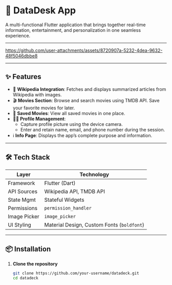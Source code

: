# 📱 DataDesk App

A multi-functional Flutter application that brings together real-time information, entertainment, and personalization in one seamless experience.

---

https://github.com/user-attachments/assets/8720907a-5232-4dea-9632-48f5046dbbe8

---

## ✨ Features

- 📰 **Wikipedia Integration**: Fetches and displays summarized articles from Wikipedia with images.
- 🎬 **Movies Section**: Browse and search movies using TMDB API. Save your favorite movies for later.
- 💾 **Saved Movies**: View all saved movies in one place.
- 🧑‍💼 **Profile Management**:
  - Capture profile picture using the device camera.
  - Enter and retain name, email, and phone number during the session.
- ℹ️ **Info Page**: Displays the app’s complete purpose and information.

---

## 🛠 Tech Stack

| Layer        | Technology       |
|--------------|------------------|
| Framework    | Flutter (Dart)   |
| API Sources  | Wikipedia API, TMDB API |
| State Mgmt   | Stateful Widgets |
| Permissions  | `permission_handler` |
| Image Picker | `image_picker`  |
| UI Styling   | Material Design, Custom Fonts (`boldfont`) |

---

## 📦 Installation

1. **Clone the repository**
   ```bash
   git clone https://github.com/your-username/datadeck.git
   cd datadeck
